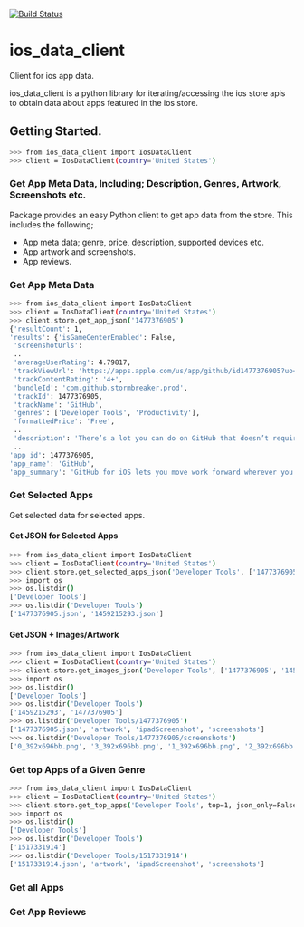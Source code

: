 [![Build Status](https://travis-ci.org/samroon2/ios_data_client.svg?branch=main)](https://travis-ci.org/samroon2/ios_data_client)
# ios_data_client
Client for ios app data.

ios_data_client is a python library for iterating/accessing the ios store apis to obtain data about apps featured in the ios store.

## Getting Started.

```bash
>>> from ios_data_client import IosDataClient
>>> client = IosDataClient(country='United States')
```
### Get App Meta Data, Including; Description, Genres, Artwork, Screenshots etc.
Package provides an easy Python client to get app data from the store. This includes the following;
-  App meta data; genre, price, description, supported devices etc.
-  App artwork and screenshots.
-  App reviews.

### Get App Meta Data
 ```bash
>>> from ios_data_client import IosDataClient
>>> client = IosDataClient(country='United States')
>>> client.store.get_app_json('1477376905')
{'resultCount': 1,
 'results': {'isGameCenterEnabled': False,
  'screenshotUrls':
  ..
  'averageUserRating': 4.79817,
  'trackViewUrl': 'https://apps.apple.com/us/app/github/id1477376905?uo=4',
  'trackContentRating': '4+',
  'bundleId': 'com.github.stormbreaker.prod',
  'trackId': 1477376905,
  'trackName': 'GitHub',
  'genres': ['Developer Tools', 'Productivity'],
  'formattedPrice': 'Free',
  ..
  'description': 'There’s a lot you can do on GitHub that doesn’t require a complex development environment – like sharing feedback on a design discussion, or reviewing a few lines of code. GitHub for iOS lets you move work forward wherever you are. Stay in touch with your team, triage issues, and even merge, right from the app. We’re making these tasks easy for you to perform, no matter where you work, with a beautifully native experience.\n\nYou can use GitHub for iOS to:\n\n• Browse your latest notifications\n• Read, react, and reply to Issues and Pull Requests\n• Review and merge Pull Requests\n• Organize Issues with labels, assignees, projects, and more\n• Browse your files and code\n• Discover new and trending repositories\n\n———\n\nTerms of Service: https://docs.github.com/en/github/site-policy/github-terms-of-service\nPrivacy Policy: https://docs.github.com/en/github/site-policy/github-privacy-statement',
  ..
 'app_id': 1477376905,
 'app_name': 'GitHub',
 'app_summary': 'GitHub for iOS lets you move work forward wherever you are..Stay in touch with your team, triage issues, and even merge, right from the app.'}
```

### Get Selected Apps
Get selected data for selected apps.
#### Get JSON for Selected Apps
```bash
>>> from ios_data_client import IosDataClient
>>> client = IosDataClient(country='United States')
>>> client.store.get_selected_apps_json('Developer Tools', ['1477376905', '1459215293'])
>>> import os
>>> os.listdir()
['Developer Tools']
>>> os.listdir('Developer Tools')
['1477376905.json', '1459215293.json']
```
#### Get JSON + Images/Artwork
```bash
>>> from ios_data_client import IosDataClient
>>> client = IosDataClient(country='United States')
>>> client.store.get_images_json('Developer Tools', ['1477376905', '1459215293'])
>>> import os
>>> os.listdir()
['Developer Tools']
>>> os.listdir('Developer Tools')
['1459215293', '1477376905']
>>> os.listdir('Developer Tools/1477376905')
['1477376905.json', 'artwork', 'ipadScreenshot', 'screenshots']
>>> os.listdir('Developer Tools/1477376905/screenshots')
['0_392x696bb.png', '3_392x696bb.png', '1_392x696bb.png', '2_392x696bb.png']
```
### Get top Apps of a Given Genre
```bash
>>> from ios_data_client import IosDataClient
>>> client = IosDataClient(country='United States')
>>> client.store.get_top_apps('Developer Tools', top=1, json_only=False)
>>> import os
>>> os.listdir()
['Developer Tools']
>>> os.listdir('Developer Tools')
['1517331914']
>>> os.listdir('Developer Tools/1517331914')
['1517331914.json', 'artwork', 'ipadScreenshot', 'screenshots']
```

### Get all Apps

### Get App Reviews